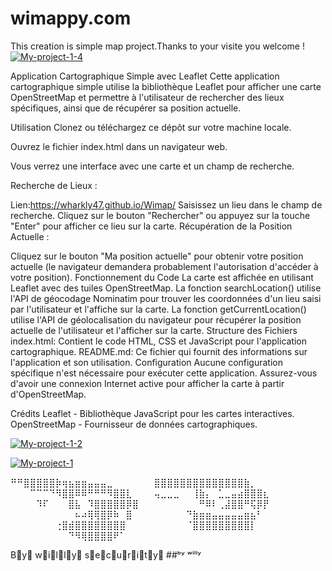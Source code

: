 # wimappy.com
This creation is simple map project.Thanks to your visite you welcome !
<a href="https://ibb.co/PWhgCJP"><img src="https://i.ibb.co/n1cjk4Y/My-project-1-4.jpg" alt="My-project-1-4" border="0"></a>

Application Cartographique Simple avec Leaflet
Cette application cartographique simple utilise la bibliothèque Leaflet pour afficher une carte OpenStreetMap et permettre à l'utilisateur de rechercher des lieux spécifiques, ainsi que de récupérer sa position actuelle.

Utilisation
Clonez ou téléchargez ce dépôt sur votre machine locale.

Ouvrez le fichier index.html dans un navigateur web.

Vous verrez une interface avec une carte et un champ de recherche.

Recherche de Lieux :

Lien:https://wharkly47.github.io/Wimap/
Saisissez un lieu dans le champ de recherche.
Cliquez sur le bouton "Rechercher" ou appuyez sur la touche "Enter" pour afficher ce lieu sur la carte.
Récupération de la Position Actuelle :

Cliquez sur le bouton "Ma position actuelle" pour obtenir votre position actuelle (le navigateur demandera probablement l'autorisation d'accéder à votre position).
Fonctionnement du Code
La carte est affichée en utilisant Leaflet avec des tuiles OpenStreetMap.
La fonction searchLocation() utilise l'API de géocodage Nominatim pour trouver les coordonnées d'un lieu saisi par l'utilisateur et l'affiche sur la carte.
La fonction getCurrentLocation() utilise l'API de géolocalisation du navigateur pour récupérer la position actuelle de l'utilisateur et l'afficher sur la carte.
Structure des Fichiers
index.html: Contient le code HTML, CSS et JavaScript pour l'application cartographique.
README.md: Ce fichier qui fournit des informations sur l'application et son utilisation.
Configuration
Aucune configuration spécifique n'est nécessaire pour exécuter cette application. Assurez-vous d'avoir une connexion Internet active pour afficher la carte à partir d'OpenStreetMap.

Crédits
Leaflet - Bibliothèque JavaScript pour les cartes interactives.
OpenStreetMap - Fournisseur de données cartographiques.


<a href="https://ibb.co/JzcxB0r"><img src="https://i.ibb.co/rZQb7T5/My-project-1-2.jpg" alt="My-project-1-2" border="0"></a>


<a href="https://ibb.co/QN98LL8"><img src="https://i.ibb.co/LtSQmmQ/My-project-1.jpg" alt="My-project-1" border="0"></a>










⠛⠛⣿⣿⣿⣿⣿⡷⢶⣦⣶⣶⣤⣤⣤⣀⠀⠀⠀
⠀⠀⠀⣿⣿⣿⣿⣿⣿⣿⣿⣿⣿⣿⣿⣿⣿⣷⡀⠀
⠀⠀⠀⠉⠉⠉⠙⠻⣿⣿⠿⠿⠛⠛⠛⠻⣿⣿⣇⠀
⠀⠀⢤⣀⣀⣀⠀⠀⢸⣷⡄⠀⣁⣀⣤⣴⣿⣿⣿⣆
⠀⠀⠀⠀⠹⠏⠀⠀⠀⣿⣧⠀⠹⣿⣿⣿⣿⣿⡿⣿
⠀⠀⠀⠀⠀⠀⠀⠀⠀⠛⠿⠇⢀⣼⣿⣿⠛⢯⡿⡟
⠀⠀⠀⠀⠀⠀⠀⠀⠀⠀⠦⠴⢿⢿⣿⡿⠷⠀⣿⠀
⠀⠀⠀⠀⠀⠀⠀⠙⣷⣶⣶⣤⣤⣤⣤⣤⣶⣦⠃⠀
⠀⠀⠀⠀⠀⠀⠀⢐⣿⣾⣿⣿⣿⣿⣿⣿⣿⣿⠀⠀
⠀⠀⠀⠀⠀⠀⠀⠈⣿⣿⣿⣿⣿⣿⣿⣿⣿⡇⠀⠀
⠀⠀⠀⠀⠀⠀⠀⠀⠀⠙⠻⢿⣿⣿⣿⣿⠟⠁

B⃠y⃠ w⃠i⃠l⃠l⃠y⃠  s⃠e⃠c⃠u⃠r⃠i⃠t⃠y⃠
##ᵇʸ ʷⁱˡˡʸ 

